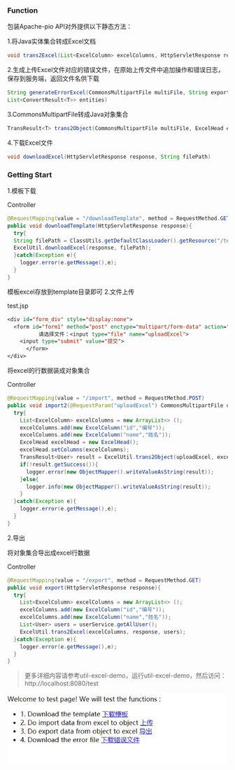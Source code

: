 ### Function
包装Apache-pio API对外提供以下静态方法：

1.将Java实体集合转成Excel文档

```java
void trans2Excel(List<ExcelColumn> excelColumns, HttpServletResponse response, List<T> entities)
```
2.生成上传Excel文件对应的错误文件，在原始上传文件中追加操作和错误日志，保存到服务端，返回文件名供下载

```java
String generateErrorExcel(CommonsMultipartFile multiFile, String exportPath, ExcelHead excelHead, 
List<ConvertResult<T>> entities)
```
3.CommonsMultipartFile转成Java对象集合

```java
TransResult<T> trans2Object(CommonsMultipartFile multiFile, ExcelHead excelHead, Class<T> clz)
```
4.下载Excel文件

```java
void downloadExcel(HttpServletResponse response, String filePath)
```
### Getting Start
1.模板下载

Controller

```java
@RequestMapping(value = "/downloadTemplate", method = RequestMethod.GET)
public void downloadTemplate(HttpServletResponse response){
  try{
  String filePath = ClassUtils.getDefaultClassLoader().getResource("/template").getPath() + File.separator + "template.xlsx";
  ExcelUtil.downloadExcel(response, filePath);
  }catch(Exception e){
    logger.error(e.getMessage(),e);
  }
}
```
模板excel存放到template目录即可
2.文件上传

test.jsp

```jsp
<div id="form_div" style="display:none">
  <form id="form1" method="post" enctype="multipart/form-data" action="import.do">  
          请选择文件：<input type="file" name="uploadExcel">
    <input type="submit" value="提交">
      </form>
</div>
```
将excel的行数据装成对象集合

Controller

```java
@RequestMapping(value = "/import", method = RequestMethod.POST)
public void import2(@RequestParam("uploadExcel") CommonsMultipartFile uploadExcel, HttpServletRequest request){
  try{
    List<ExcelColumn> excelColumns = new ArrayList<> ();
    excelColumns.add(new ExcelColumn("id","编号"));
    excelColumns.add(new ExcelColumn("name","姓名"));
    ExcelHead excelHead = new ExcelHead();
    excelHead.setColumns(excelColumns);
    TransResult<User> result = ExcelUtil.trans2Object(uploadExcel, excelHead, User.class);
    if(!result.getSuccess()){
      logger.error(new ObjectMapper().writeValueAsString(result));
    }else{
      logger.info(new ObjectMapper().writeValueAsString(result));
    }
  }catch(Exception e){
    logger.error(e.getMessage(),e);
  }
}
```
2.导出

将对象集合导出成excel行数据

Controller

```java
@RequestMapping(value = "/export", method = RequestMethod.GET)
public void export(HttpServletResponse response){
  try{
    List<ExcelColumn> excelColumns = new ArrayList<> ();
    excelColumns.add(new ExcelColumn("id","编号"));
    excelColumns.add(new ExcelColumn("name","姓名"));
    List<User> users = userService.getAllUser();
    ExcelUtil.trans2Excel(excelColumns, response, users);
  }catch(Exception e){
    logger.error(e.getMessage(),e);
  }
}
```

>更多详细内容请参考util-excel-demo，运行util-excel-demo，然后访问：http://localhost:8080/test

![运行示例](https://github.com/nmyphp/util-excel/blob/master/doc/demo.jpg)